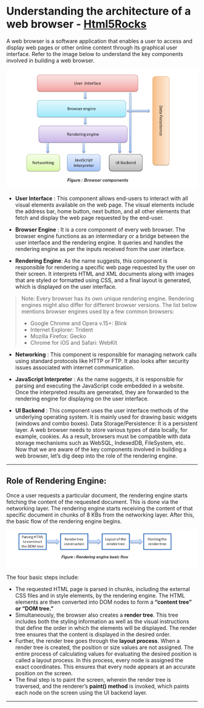# Understanding the architecture of a web browser - [Html5Rocks](https://www.html5rocks.com/en/tutorials/internals/howbrowserswork/)

A web browser is a software application that enables a user to access and display web pages or other online content through its graphical user interface. Refer to the image below to understand the key components involved in building a web browser.

![Browswer Engine](https://github.com/thelightbringer/FrontEndGuide/blob/main/Must%20Read/images/BrowserEngine.png?raw=true)

* __User Interface__ : This component allows end-users to interact with all visual elements available on the web page. The visual elements include the address bar, home button, next button, and all other elements that fetch and display the web page requested by the end-user.

* __Browser Engine__ : It is a core component of every web browser. The browser engine functions as an intermediary or a bridge between the user interface and the rendering engine. It queries and handles the rendering engine as per the inputs received from the user interface.

* __Rendering Engine__: As the name suggests, this component is responsible for rendering a specific web page requested by the user on their screen. It interprets HTML and XML documents along with images that are styled or formatted using CSS, and a final layout is generated, which is displayed on the user interface.

>Note: Every browser has its own unique rendering engine. Rendering engines might also differ for different browser versions. The list below mentions browser engines used by a few common browsers:
>
> * Google Chrome and Opera v.15+: Blink
> * Internet Explorer: Trident
> * Mozilla Firefox: Gecko
> * Chrome for iOS and Safari: WebKit

* __Networking__ : This component is responsible for managing network calls using standard protocols like HTTP or FTP. It also looks after security issues associated with internet communication.

* __JavaScript Interpreter__ : As the name suggests, it is responsible for parsing and executing the JavaScript code embedded in a website. Once the interpreted results are generated, they are forwarded to the rendering engine for displaying on the user interface.

* __UI Backend__ : This component uses the user interface methods of the underlying operating system. It is mainly used for drawing basic widgets (windows and combo boxes).
Data Storage/Persistence: It is a persistent layer. A web browser needs to store various types of data locally, for example, cookies. As a result, browsers must be compatible with data storage mechanisms such as WebSQL, IndexedDB, FileSystem, etc.
Now that we are aware of the key components involved in building a web browser, let’s dig deep into the role of the rendering engine.

___

## Role of Rendering Engine:

Once a user requests a particular document, the rendering engine starts fetching the content of the requested document. This is done via the networking layer. The rendering engine starts receiving the content of that specific document in chunks of 8 KBs from the networking layer. After this, the basic flow of the rendering engine begins.

![Browser rendering engine](./images/RenderingFlow.png)

The four basic steps include:

* The requested HTML page is parsed in chunks, including the external CSS files and in style elements, by the rendering engine. The HTML elements are then converted into DOM nodes to form a __“content tree” or “DOM tree.”__
* Simultaneously, the browser also creates a __render tree__. This tree includes both the styling information as well as the visual instructions that define the order in which the elements will be displayed. The render tree ensures that the content is displayed in the desired order.
* Further, the render tree goes through the __layout process__. When a render tree is created, the position or size values are not assigned. The entire process of calculating values for evaluating the desired position is called a layout process. In this process, every node is assigned the exact coordinates. This ensures that every node appears at an accurate position on the screen.
* The final step is to paint the screen, wherein the render tree is traversed, and the renderer’s __paint() method__ is invoked, which paints each node on the screen using the UI backend layer.

___
